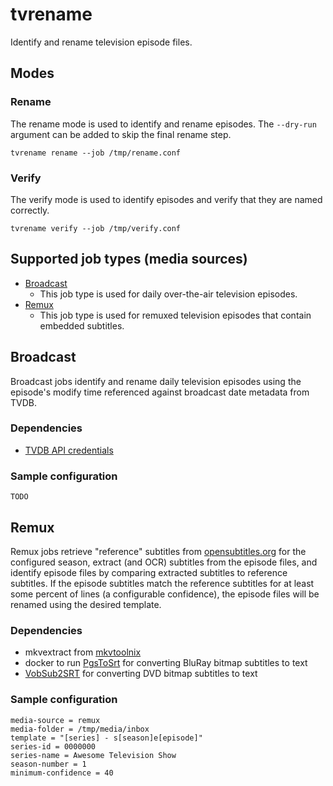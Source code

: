 # tvrename

Identify and rename television episode files.

## Modes

### Rename

The rename mode is used to identify and rename episodes. The `--dry-run` argument can be added to skip the final rename step.

```shell
tvrename rename --job /tmp/rename.conf
```
### Verify

The verify mode is used to identify episodes and verify that they are named correctly.

```shell
tvrename verify --job /tmp/verify.conf
```

## Supported job types (media sources)

- [Broadcast](#Broadcast)
  - This job type is used for daily over-the-air television episodes.
- [Remux](#Remux)
  - This job type is used for remuxed television episodes that contain embedded subtitles.

## Broadcast

Broadcast jobs identify and rename daily television episodes using the episode's modify time referenced against broadcast date metadata from TVDB.

### Dependencies

- [TVDB API credentials](https://thetvdb.com/api-information)

### Sample configuration

```
TODO
```

## Remux

Remux jobs retrieve "reference" subtitles from [opensubtitles.org](https://www.opensubtitles.org) for the configured season, extract (and OCR) subtitles from the episode files, and identify episode files by comparing extracted subtitles to reference subtitles. If the episode subtitles match the reference subtitles for at least some percent of lines (a configurable confidence), the episode files will be renamed using the desired template.

### Dependencies

- mkvextract from [mkvtoolnix](https://mkvtoolnix.download/)
- docker to run [PgsToSrt](https://github.com/Tentacule/PgsToSrt) for converting BluRay bitmap subtitles to text
- [VobSub2SRT](https://github.com/ruediger/VobSub2SRT) for converting DVD bitmap subtitles to text

### Sample configuration

```
media-source = remux
media-folder = /tmp/media/inbox
template = "[series] - s[season]e[episode]"
series-id = 0000000
series-name = Awesome Television Show
season-number = 1
minimum-confidence = 40
```